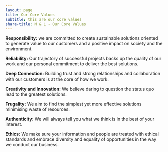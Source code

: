 ```yaml
---
layout: page
title: Our Core Values
subtitle: this are our core values
share-title: M & L - Our Core Values
---
```


**Responsibility:** we are committed to create sustainable solutions oriented to generate value to our customers and a positive impact on society and the environment.

**Reliability:** Our trajectory of successful projects backs up the quality of our work and our personal commitment to deliver the best solutions.

**Deep Connection:** Building trust and strong relationships and collaboration with our customers is at the core of how we work.

**Creativity and Innovation:** We believe daring to question the status quo lead to the greatest solutions.

**Frugality:** We aim to find the simplest yet more effective solutions minimising waste of resources.

**Authenticity:** We will always tell you what we think is in the best of your interest.

**Ethics:** We make sure your information and people are treated with ethical standards and embrace diversity and equality of opportunities in the way we conduct our business.
